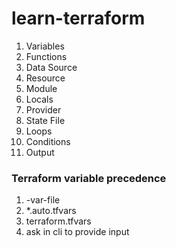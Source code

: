 # learn-terraform


1. Variables
2. Functions
3. Data Source
4. Resource
5. Module
6. Locals
7. Provider
8. State File
9. Loops
10. Conditions
11. Output

### Terraform variable precedence

1. -var-file
2. *.auto.tfvars
3. terraform.tfvars
4. ask in cli to provide input
